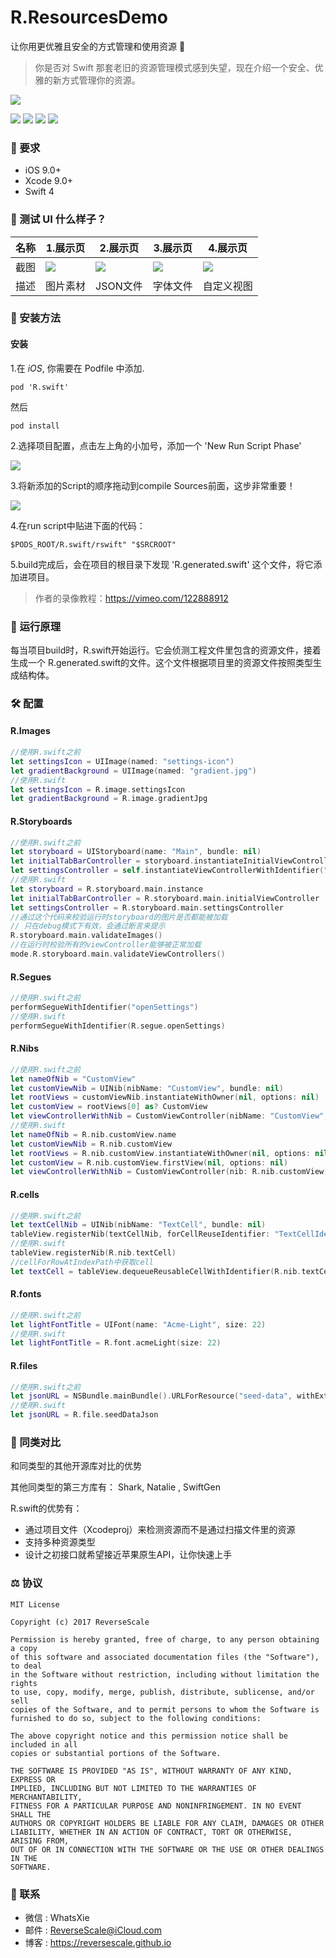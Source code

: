 # R.ResourcesDemo
让你用更优雅且安全的方式管理和使用资源 🤖

> 你是否对 Swift 那套老旧的资源管理模式感到失望，现在介绍一个安全、优雅的新方式管理你的资源。

![](http://og1yl0w9z.bkt.clouddn.com/17-12-18/12691458.jpg)

![](https://img.shields.io/badge/platform-iOS-red.svg) ![](https://img.shields.io/badge/language-Swift-blue.svg) ![](https://img.shields.io/badge/download-9.9MB-yellow.svg) ![](https://img.shields.io/badge/license-MIT%20License-brightgreen.svg) 


### 🤖 要求

* iOS 9.0+
* Xcode 9.0+
* Swift 4


### 🎨 测试 UI 什么样子？

| 名称 |1.展示页 |2.展示页 |3.展示页 | 4.展示页 |
| ------------- | ------------- | ------------- | ------------- | ------------- | 
| 截图 | ![](http://og1yl0w9z.bkt.clouddn.com/17-12-18/89361876.jpg) | ![](http://og1yl0w9z.bkt.clouddn.com/17-12-18/62199952.jpg) | ![](http://og1yl0w9z.bkt.clouddn.com/17-12-18/94196055.jpg) | ![](http://og1yl0w9z.bkt.clouddn.com/17-12-18/95136487.jpg) | 
| 描述 | 图片素材 | JSON文件 | 字体文件 | 自定义视图 |


### 🎯 安装方法

#### 安装

1.在 *iOS*, 你需要在 Podfile 中添加.
```
pod 'R.swift'
```
然后
```
pod install
```

2.选择项目配置，点击左上角的小加号，添加一个 'New Run Script Phase'

![](http://og1yl0w9z.bkt.clouddn.com/17-12-18/51014466.jpg)

3.将新添加的Script的顺序拖动到compile Sources前面，这步非常重要！

![](http://og1yl0w9z.bkt.clouddn.com/17-12-18/50650865.jpg)

4.在run script中贴进下面的代码：
```
$PODS_ROOT/R.swift/rswift" "$SRCROOT"
```

5.build完成后，会在项目的根目录下发现 'R.generated.swift' 这个文件，将它添加进项目。

> 作者的录像教程：https://vimeo.com/122888912

### 🚀 运行原理

每当项目build时，R.swift开始运行。它会侦测工程文件里包含的资源文件，接着生成一个 R.generated.swift的文件。这个文件根据项目里的资源文件按照类型生成结构体。


### 🛠 配置

#### R.Images

```Swift
//使用R.swift之前
let settingsIcon = UIImage(named: "settings-icon")
let gradientBackground = UIImage(named: "gradient.jpg")
//使用R.swift
let settingsIcon = R.image.settingsIcon
let gradientBackground = R.image.gradientJpg
```

#### R.Storyboards

```Swift
//使用R.swift之前
let storyboard = UIStoryboard(name: "Main", bundle: nil)
let initialTabBarController = storyboard.instantiateInitialViewController() as? UITabBarController
let settingsController = self.instantiateViewControllerWithIdentifier("settingsController") as? SettingsController
//使用R.swift
let storyboard = R.storyboard.main.instance
let initialTabBarController = R.storyboard.main.initialViewController
let settingsController = R.storyboard.main.settingsController
//通过这个代码来校验运行时storyboard的图片是否都能被加载
// 只在debug模式下有效，会通过断言来提示
R.storyboard.main.validateImages()
//在运行时校验所有的viewController能够被正常加载
mode.R.storyboard.main.validateViewControllers()
```

#### R.Segues

```Swift
//使用R.swift之前
performSegueWithIdentifier("openSettings")
//使用R.swift
performSegueWithIdentifier(R.segue.openSettings)
```

#### R.Nibs

```Swift
//使用R.swift之前
let nameOfNib = "CustomView"
let customViewNib = UINib(nibName: "CustomView", bundle: nil)
let rootViews = customViewNib.instantiateWithOwner(nil, options: nil)
let customView = rootViews[0] as? CustomView
let viewControllerWithNib = CustomViewController(nibName: "CustomView", bundle: nil)
//使用R.swift
let nameOfNib = R.nib.customView.name
let customViewNib = R.nib.customView
let rootViews = R.nib.customView.instantiateWithOwner(nil, options: nil)
let customView = R.nib.customView.firstView(nil, options: nil)
let viewControllerWithNib = CustomViewController(nib: R.nib.customView)
```

#### R.cells

```Swift
//使用R.swift之前
let textCellNib = UINib(nibName: "TextCell", bundle: nil) 
tableView.registerNib(textCellNib, forCellReuseIdentifier: "TextCellIdentifier")
//使用R.swift
tableView.registerNib(R.nib.textCell)
//cellForRowAtIndexPath中获取cell
let textCell = tableView.dequeueReusableCellWithIdentifier(R.nib.textCell.reuseIdentifier, forIndexPath: indexPath)
```

#### R.fonts

```Swift
//使用R.swift之前
let lightFontTitle = UIFont(name: "Acme-Light", size: 22)
//使用R.swift
let lightFontTitle = R.font.acmeLight(size: 22)
```

#### R.files

```Swift
//使用R.swift之前
let jsonURL = NSBundle.mainBundle().URLForResource("seed-data", withExtension: "son")
//使用R.swift
let jsonURL = R.file.seedDataJson
```

### 📝 同类对比

和同类型的其他开源库对比的优势

其他同类型的第三方库有： Shark, Natalie , SwiftGen

R.swift的优势有：

* 通过项目文件（Xcodeproj）来检测资源而不是通过扫描文件里的资源
* 支持多种资源类型
* 设计之初接口就希望接近苹果原生API，让你快速上手


### ⚖ 协议

```
MIT License

Copyright (c) 2017 ReverseScale

Permission is hereby granted, free of charge, to any person obtaining a copy
of this software and associated documentation files (the "Software"), to deal
in the Software without restriction, including without limitation the rights
to use, copy, modify, merge, publish, distribute, sublicense, and/or sell
copies of the Software, and to permit persons to whom the Software is
furnished to do so, subject to the following conditions:

The above copyright notice and this permission notice shall be included in all
copies or substantial portions of the Software.

THE SOFTWARE IS PROVIDED "AS IS", WITHOUT WARRANTY OF ANY KIND, EXPRESS OR
IMPLIED, INCLUDING BUT NOT LIMITED TO THE WARRANTIES OF MERCHANTABILITY,
FITNESS FOR A PARTICULAR PURPOSE AND NONINFRINGEMENT. IN NO EVENT SHALL THE
AUTHORS OR COPYRIGHT HOLDERS BE LIABLE FOR ANY CLAIM, DAMAGES OR OTHER
LIABILITY, WHETHER IN AN ACTION OF CONTRACT, TORT OR OTHERWISE, ARISING FROM,
OUT OF OR IN CONNECTION WITH THE SOFTWARE OR THE USE OR OTHER DEALINGS IN THE
SOFTWARE.
```

### 😬 联系

* 微信 : WhatsXie
* 邮件 : ReverseScale@iCloud.com
* 博客 : https://reversescale.github.io
